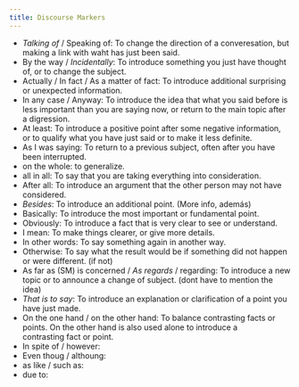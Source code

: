 ```yaml
---
title: Discourse Markers
---
```


-   *Talking of* / Speaking of: To change the direction of a converesation, but making a link with waht has just been said.
-   By the way / *Incidentally*: To introduce something you just have thought of, or to change the subject.
-   Actually / In fact / As a matter of fact: To introduce additional surprising or unexpected information.
-   In any case / Anyway: To introduce the idea that what you said before is less important than you are saying now, or return to the main topic after a digression.
-   At least: To introduce a positive point after some negative information, or to qualify what you have just said or to make it less definite.
-   As I was saying: To return to a previous subject, often after you have been interrupted.
-   on the whole: to generalize.
-   all in all: To say that you are taking everything into consideration.
-   After all: To introduce an argument that the other person may not have considered.
-   *Besides*: To introduce an additional point. (More info, además)
-   Basically: To introduce the most important or fundamental point.
-   Obviously: To introduce a fact that is very clear to see or understand.
-   I mean: To make things clearer, or give more details.
-   In other words: To say something again in another way.
-   Otherwise: To say what the result would be if something did not happen or were different. (if not)
-   As far as (SM) is concerned / *As regards* / regarding: To introduce a new topic or to announce a change of subject. (dont have to mention the idea)
-   *That is to say*: To introduce an explanation or clarification of a point you have just made.
-   On the one hand / on the other hand: To balance contrasting facts or points. On the other hand is also used alone to introduce a contrasting fact or point.
-   In spite of / however:
-   Even thoug / althoung:
-   as like / such as:
-   due to: 
